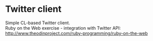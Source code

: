 # Twitter client  
Simple CL-based Twitter client.  
Ruby on the Web exercise - integration with Twitter API:  
http://www.theodinproject.com/ruby-programming/ruby-on-the-web  
